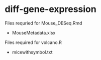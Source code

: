 # diff-gene-expression

Files requried for Mouse_DESeq.Rmd
- MouseMetadata.xlsx

Files required for volcano.R
- micewithsymbol.txt
